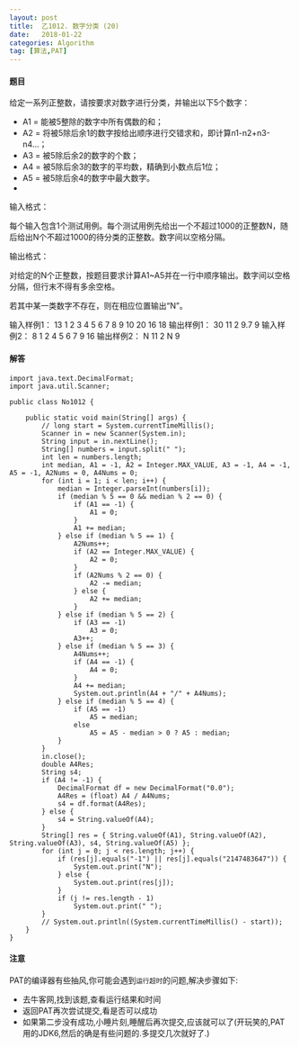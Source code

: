 ```yaml
---
layout: post
title:  乙1012. 数字分类 (20)
date:   2018-01-22
categories: Algorithm
tag: [算法,PAT]
---
```

 

#### 题目 ####

给定一系列正整数，请按要求对数字进行分类，并输出以下5个数字：

- A1 = 能被5整除的数字中所有偶数的和；
- A2 = 将被5除后余1的数字按给出顺序进行交错求和，即计算n1-n2+n3-n4...；
- A3 = 被5除后余2的数字的个数；
- A4 = 被5除后余3的数字的平均数，精确到小数点后1位；
- A5 = 被5除后余4的数字中最大数字。
- 
输入格式：

每个输入包含1个测试用例。每个测试用例先给出一个不超过1000的正整数N，随后给出N个不超过1000的待分类的正整数。数字间以空格分隔。

输出格式：

对给定的N个正整数，按题目要求计算A1~A5并在一行中顺序输出。数字间以空格分隔，但行末不得有多余空格。

若其中某一类数字不存在，则在相应位置输出“N”。

输入样例1：
	13 1 2 3 4 5 6 7 8 9 10 20 16 18
输出样例1：
	30 11 2 9.7 9
输入样例2：
	8 1 2 4 5 6 7 9 16
输出样例2：
	N 11 2 N 9
 

#### 解答 ####

	import java.text.DecimalFormat;
	import java.util.Scanner;
	
	public class No1012 {
	
		public static void main(String[] args) {
			// long start = System.currentTimeMillis();
			Scanner in = new Scanner(System.in);
			String input = in.nextLine();
			String[] numbers = input.split(" ");
			int len = numbers.length;
			int median, A1 = -1, A2 = Integer.MAX_VALUE, A3 = -1, A4 = -1, A5 = -1, A2Nums = 0, A4Nums = 0;
			for (int i = 1; i < len; i++) {
				median = Integer.parseInt(numbers[i]);
				if (median % 5 == 0 && median % 2 == 0) {
					if (A1 == -1) {
						A1 = 0;
					}
					A1 += median;
				} else if (median % 5 == 1) {
					A2Nums++;
					if (A2 == Integer.MAX_VALUE) {
						A2 = 0;
					}
					if (A2Nums % 2 == 0) {
						A2 -= median;
					} else {
						A2 += median;
					}
				} else if (median % 5 == 2) {
					if (A3 == -1)
						A3 = 0;
					A3++;
				} else if (median % 5 == 3) {
					A4Nums++;
					if (A4 == -1) {
						A4 = 0;
					}
					A4 += median;
					System.out.println(A4 + "/" + A4Nums);
				} else if (median % 5 == 4) {
					if (A5 == -1)
						A5 = median;
					else
						A5 = A5 - median > 0 ? A5 : median;
				}
			}
			in.close();
			double A4Res;
			String s4;
			if (A4 != -1) {
				DecimalFormat df = new DecimalFormat("0.0");
				A4Res = (float) A4 / A4Nums;
				s4 = df.format(A4Res);
			} else {
				s4 = String.valueOf(A4);
			}
			String[] res = { String.valueOf(A1), String.valueOf(A2), String.valueOf(A3), s4, String.valueOf(A5) };
			for (int j = 0; j < res.length; j++) {
				if (res[j].equals("-1") || res[j].equals("2147483647")) {
					System.out.print("N");
				} else {
					System.out.print(res[j]);
				}
				if (j != res.length - 1)
					System.out.print(" ");
			}
			// System.out.println((System.currentTimeMillis() - start));
		}
	}


#### 注意 ####

PAT的编译器有些抽风,你可能会遇到`运行超时`的问题,解决步骤如下:
- 去牛客网,找到该题,查看运行结果和时间
- 返回PAT再次尝试提交,看是否可以成功
- 如果第二步没有成功,小睡片刻,睡醒后再次提交,应该就可以了(开玩笑的,PAT用的JDK6,然后的确是有些问题的.多提交几次就好了.)
